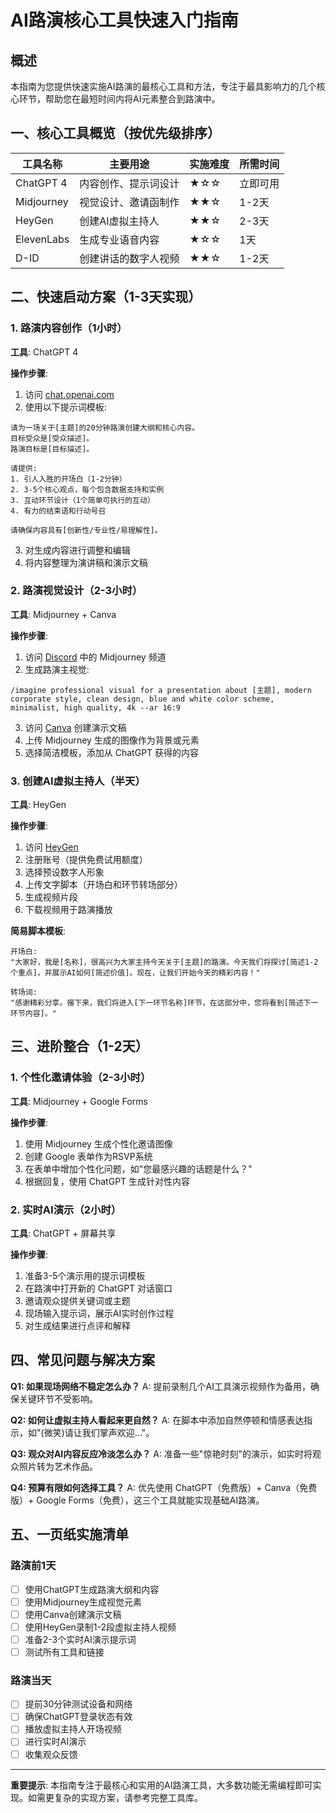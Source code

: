 # AI路演核心工具快速入门指南

## 概述

本指南为您提供快速实施AI路演的最核心工具和方法，专注于最具影响力的几个核心环节，帮助您在最短时间内将AI元素整合到路演中。

## 一、核心工具概览（按优先级排序）

| 工具名称 | 主要用途 | 实施难度 | 所需时间 |
|---------|---------|---------|---------|
| ChatGPT 4 | 内容创作、提示词设计 | ★☆☆ | 立即可用 |
| Midjourney | 视觉设计、邀请函制作 | ★★☆ | 1-2天 |
| HeyGen | 创建AI虚拟主持人 | ★★☆ | 2-3天 |
| ElevenLabs | 生成专业语音内容 | ★☆☆ | 1天 |
| D-ID | 创建讲话的数字人视频 | ★★☆ | 1-2天 |

## 二、快速启动方案（1-3天实现）

### 1. 路演内容创作（1小时）

**工具**: ChatGPT 4

**操作步骤**:
1. 访问 [chat.openai.com](https://chat.openai.com)
2. 使用以下提示词模板:

```
请为一场关于[主题]的20分钟路演创建大纲和核心内容。
目标受众是[受众描述]。
路演目标是[目标描述]。

请提供:
1. 引人入胜的开场白（1-2分钟）
2. 3-5个核心观点，每个包含数据支持和实例
3. 互动环节设计（1个简单可执行的互动）
4. 有力的结束语和行动号召

请确保内容具有[创新性/专业性/易理解性]。
```

3. 对生成内容进行调整和编辑
4. 将内容整理为演讲稿和演示文稿

### 2. 路演视觉设计（2-3小时）

**工具**: Midjourney + Canva

**操作步骤**:
1. 访问 [Discord](https://discord.com) 中的 Midjourney 频道
2. 生成路演主视觉:

```
/imagine professional visual for a presentation about [主题], modern corporate style, clean design, blue and white color scheme, minimalist, high quality, 4k --ar 16:9
```

3. 访问 [Canva](https://www.canva.com) 创建演示文稿
4. 上传 Midjourney 生成的图像作为背景或元素
5. 选择简洁模板，添加从 ChatGPT 获得的内容

### 3. 创建AI虚拟主持人（半天）

**工具**: HeyGen

**操作步骤**:
1. 访问 [HeyGen](https://www.heygen.com)
2. 注册账号（提供免费试用额度）
3. 选择预设数字人形象
4. 上传文字脚本（开场白和环节转场部分）
5. 生成视频片段
6. 下载视频用于路演播放

**简易脚本模板**:
```
开场白: 
"大家好，我是[名称]，很高兴为大家主持今天关于[主题]的路演。今天我们将探讨[简述1-2个重点]，并展示AI如何[简述价值]。现在，让我们开始今天的精彩内容！"

转场词:
"感谢精彩分享。接下来，我们将进入[下一环节名称]环节，在这部分中，您将看到[简述下一环节内容]。"
```

## 三、进阶整合（1-2天）

### 1. 个性化邀请体验（2-3小时）

**工具**: Midjourney + Google Forms

**操作步骤**:
1. 使用 Midjourney 生成个性化邀请图像
2. 创建 Google 表单作为RSVP系统
3. 在表单中增加个性化问题，如"您最感兴趣的话题是什么？"
4. 根据回复，使用 ChatGPT 生成针对性内容

### 2. 实时AI演示（2小时）

**工具**: ChatGPT + 屏幕共享

**操作步骤**:
1. 准备3-5个演示用的提示词模板
2. 在路演中打开新的 ChatGPT 对话窗口
3. 邀请观众提供关键词或主题
4. 现场输入提示词，展示AI实时创作过程
5. 对生成结果进行点评和解释

## 四、常见问题与解决方案

**Q1: 如果现场网络不稳定怎么办？**
A: 提前录制几个AI工具演示视频作为备用，确保关键环节不受影响。

**Q2: 如何让虚拟主持人看起来更自然？**
A: 在脚本中添加自然停顿和情感表达指示，如"(微笑)请让我们掌声欢迎..."。

**Q3: 观众对AI内容反应冷淡怎么办？**
A: 准备一些"惊艳时刻"的演示，如实时将观众照片转为艺术作品。

**Q4: 预算有限如何选择工具？**
A: 优先使用 ChatGPT（免费版）+ Canva（免费版）+ Google Forms（免费），这三个工具就能实现基础AI路演。

## 五、一页纸实施清单

### 路演前1天
- [ ] 使用ChatGPT生成路演大纲和内容
- [ ] 使用Midjourney生成视觉元素
- [ ] 使用Canva创建演示文稿
- [ ] 使用HeyGen录制1-2段虚拟主持人视频
- [ ] 准备2-3个实时AI演示提示词
- [ ] 测试所有工具和链接

### 路演当天
- [ ] 提前30分钟测试设备和网络
- [ ] 确保ChatGPT登录状态有效
- [ ] 播放虚拟主持人开场视频
- [ ] 进行实时AI演示
- [ ] 收集观众反馈

---

**重要提示**: 本指南专注于最核心和实用的AI路演工具，大多数功能无需编程即可实现。如需更复杂的实现方案，请参考完整工具库。 
